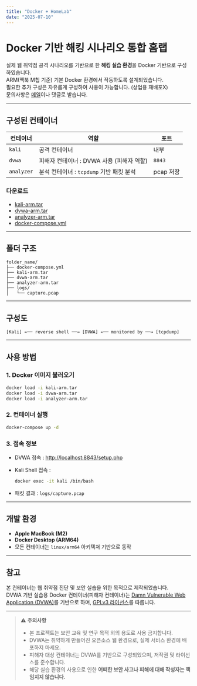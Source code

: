 ```yaml
---
title: "Docker + HomeLab"
date: "2025-07-10"
---
```


# Docker 기반 해킹 시나리오 통합 홈랩

실제 웹 취약점 공격 시나리오를 기반으로 한 **해킹 실습 환경**을 Docker 기반으로 구성하였습니다.\
ARM(맥북 M칩 기준) 기본 Docker 환경에서 작동하도록 설계되었습니다.\
필요한 추가 구성은 자유롭게 구성하여 사용이 가능합니다. (상업용 재배포X)\
문의사항은 [메일](2er0.oz1228@gmail.com)이나 댓글로 받습니다.

---

## 구성된 컨테이너

| 컨테이너       | 역할                                | 포트      |
| ---------- | --------------------------------- | ------- |
| `kali`     | 공격 컨테이너        | 내부      |
| `dvwa`     | 피해자 컨테이너 : DVWA 사용 (피해자 역할)        | `8843`  |
| `analyzer` | 분석 컨테이너 : `tcpdump` 기반 패킷 분석 | pcap 저장 |

### 다운로드
- [kali-arm.tar](../../assets/files/kali-arm.tar)
- [dvwa-arm.tar](../../assets/files/dvwa-arm.tar)
- [analyzer-arm.tar](../../assets/files/analyzer-arm.tar)
- [docker-compose.yml](../../assets/files/docker-compose.yml)

---

## 폴더 구조
```
folder_name/
├── docker-compose.yml
├── kali-arm.tar
├── dvwa-arm.tar
├── analyzer-arm.tar
├── logs/
│   └── capture.pcap
```

---

## 구성도

```
[Kali] ←── reverse shell ──→ [DVWA] ←── monitored by ──→ [tcpdump]
```

---

## 사용 방법

### 1. Docker 이미지 불러오기

```bash
docker load -i kali-arm.tar
docker load -i dvwa-arm.tar
docker load -i analyzer-arm.tar
```

### 2. 컨테이너 실행

```bash
docker-compose up -d
```

### 3. 접속 정보

- DVWA 접속 : [http://localhost:8843/setup.php](http://localhost:8843/setup.php)

- Kali Shell 접속 :

  ```bash
  docker exec -it kali /bin/bash
  ```

- 패킷 결과 : `logs/capture.pcap`

---

## 개발 환경

- **Apple MacBook (M2)**
- **Docker Desktop (ARM64)**
- 모든 컨테이너는 `linux/arm64` 아키텍쳐 기반으로 동작

---

## 참고

본 컨테이너는 웹 취약점 진단 및 보안 실습을 위한 목적으로 제작되었습니다.\
DVWA 기반 실습용 Docker 컨테이너(피해자 컨테이너)는 [Damn Vulnerable Web Application (DVWA)](https://github.com/digininja/DVWA)를 기반으로 하며, [GPLv3 라이선스](https://www.gnu.org/licenses/gpl-3.0.html)를 따릅니다.

---

> ⚠️ **주의사항**
>
> - 본 프로젝트는 보안 교육 및 연구 목적 외의 용도로 사용 금지합니다.
> - DVWA는 취약하게 만들어진 오픈소스 웹 환경으로, 실제 서비스 환경에 배포하지 마세요.  
> - 피해자 대상 컨테이너는 DVWA를 기반으로 구성되었으며, 저작권 및 라이선스를 준수합니다.
> - 해당 실습 환경의 사용으로 인한 **어떠한 보안 사고나 피해에 대해 작성자는 책임지지 않습니다.**


